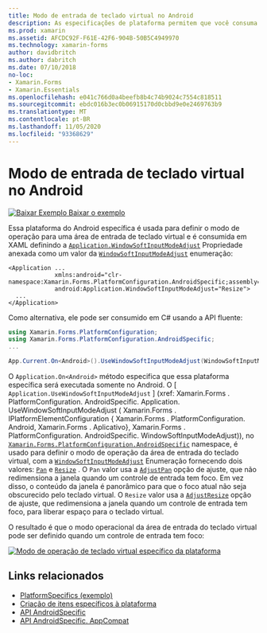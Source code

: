 ```yaml
---
title: Modo de entrada de teclado virtual no Android
description: As especificações de plataforma permitem que você consuma a funcionalidade que só está disponível em uma plataforma específica, sem implementar renderizadores ou efeitos personalizados. Este artigo explica como consumir a plataforma Android específica que define o modo de operação para uma área de entrada de teclado virtual.
ms.prod: xamarin
ms.assetid: AFCDC92F-F61E-42F6-904B-50B5C4949970
ms.technology: xamarin-forms
author: davidbritch
ms.author: dabritch
ms.date: 07/10/2018
no-loc:
- Xamarin.Forms
- Xamarin.Essentials
ms.openlocfilehash: e041c766d0a4beefb8b4c74b9024c7554c818511
ms.sourcegitcommit: ebdc016b3ec0b06915170d0cbbd9e0e2469763b9
ms.translationtype: MT
ms.contentlocale: pt-BR
ms.lasthandoff: 11/05/2020
ms.locfileid: "93368629"
---
```

# <a name="soft-keyboard-input-mode-on-android"></a>Modo de entrada de teclado virtual no Android

[![Baixar Exemplo](~/media/shared/download.png) Baixar o exemplo](/samples/xamarin/xamarin-forms-samples/userinterface-platformspecifics)

Essa plataforma do Android específica é usada para definir o modo de operação para uma área de entrada de teclado virtual e é consumida em XAML definindo a [`Application.WindowSoftInputModeAdjust`](xref:Xamarin.Forms.PlatformConfiguration.AndroidSpecific.Application.WindowSoftInputModeAdjustProperty) Propriedade anexada como um valor da [`WindowSoftInputModeAdjust`](xref:Xamarin.Forms.PlatformConfiguration.AndroidSpecific.WindowSoftInputModeAdjust) enumeração:

```xaml
<Application ...
             xmlns:android="clr-namespace:Xamarin.Forms.PlatformConfiguration.AndroidSpecific;assembly=Xamarin.Forms.Core"
             android:Application.WindowSoftInputModeAdjust="Resize">
  ...
</Application>
```

Como alternativa, ele pode ser consumido em C# usando a API fluente:

```csharp
using Xamarin.Forms.PlatformConfiguration;
using Xamarin.Forms.PlatformConfiguration.AndroidSpecific;
...

App.Current.On<Android>().UseWindowSoftInputModeAdjust(WindowSoftInputModeAdjust.Resize);
```

O `Application.On<Android>` método especifica que essa plataforma específica será executada somente no Android. O [ `Application.UseWindowSoftInputModeAdjust` ] (xref: Xamarin.Forms . PlatformConfiguration. AndroidSpecific. Application. UseWindowSoftInputModeAdjust ( Xamarin.Forms . IPlatformElementConfiguration { Xamarin.Forms . PlatformConfiguration. Android, Xamarin.Forms . Aplicativo}, Xamarin.Forms . PlatformConfiguration. AndroidSpecific. WindowSoftInputModeAdjust)), no [`Xamarin.Forms.PlatformConfiguration.AndroidSpecific`](xref:Xamarin.Forms.PlatformConfiguration.AndroidSpecific) namespace, é usado para definir o modo de operação da área de entrada do teclado virtual, com a [`WindowSoftInputModeAdjust`](xref:Xamarin.Forms.PlatformConfiguration.AndroidSpecific.WindowSoftInputModeAdjust) Enumeração fornecendo dois valores: [`Pan`](xref:Xamarin.Forms.PlatformConfiguration.AndroidSpecific.WindowSoftInputModeAdjust.Pan) e [`Resize`](xref:Xamarin.Forms.PlatformConfiguration.AndroidSpecific.WindowSoftInputModeAdjust.Resize) . O `Pan` valor usa a [`AdjustPan`](xref:Android.Views.SoftInput.AdjustPan) opção de ajuste, que não redimensiona a janela quando um controle de entrada tem foco. Em vez disso, o conteúdo da janela é panorâmico para que o foco atual não seja obscurecido pelo teclado virtual. O `Resize` valor usa a [`AdjustResize`](xref:Android.Views.SoftInput.AdjustResize) opção de ajuste, que redimensiona a janela quando um controle de entrada tem foco, para liberar espaço para o teclado virtual.

O resultado é que o modo operacional da área de entrada do teclado virtual pode ser definido quando um controle de entrada tem foco:

[![Modo de operação de teclado virtual específico da plataforma](soft-keyboard-input-mode-images/pan-resize.png)](soft-keyboard-input-mode-images/pan-resize-large.png#lightbox "Modo de operação do teclado virtual Platform-Specific")

## <a name="related-links"></a>Links relacionados

- [PlatformSpecifics (exemplo)](/samples/xamarin/xamarin-forms-samples/userinterface-platformspecifics)
- [Criação de itens específicos à plataforma](~/xamarin-forms/platform/platform-specifics/index.md#creating-platform-specifics)
- [API AndroidSpecific](xref:Xamarin.Forms.PlatformConfiguration.AndroidSpecific)
- [API AndroidSpecific. AppCompat](xref:Xamarin.Forms.PlatformConfiguration.AndroidSpecific.AppCompat)